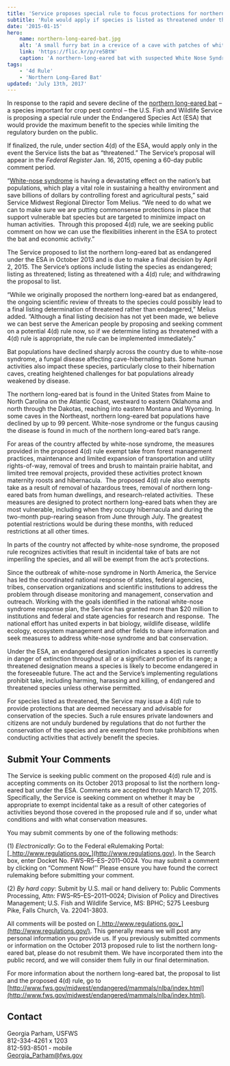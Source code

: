 ```yaml
---
title: 'Service proposes special rule to focus protections for northern long-eared bat'
subtitle: 'Rule would apply if species is listed as threatened under the Endangered Species Act'
date: '2015-01-15'
hero:
    name: northern-long-eared-bat.jpg
    alt: 'A small furry bat in a crevice of a cave with patches of white fungus on its face and shoulder.'
    link: 'https://flic.kr/p/re5BtW'
    caption: 'A northern-long-eared bat with suspected White Nose Syndrome. Photo by Steve Taylor, University of Illinois.'
tags:
    - '4d Rule'
    - 'Northern Long-Eared Bat'
updated: 'July 13th, 2017'
---
```


In response to the rapid and severe decline of the [northern long-eared bat](http://www.fws.gov/midwest/endangered/mammals/nlba/) – a species important for crop pest control – the U.S. Fish and Wildlife Service is proposing a special rule under the Endangered Species Act (ESA) that would provide the maximum benefit to the species while limiting the regulatory burden on the public.

If finalized, the rule, under section 4(d) of the ESA, would apply only in the event the Service lists the bat as “threatened.” The Service’s proposal will appear in the _Federal Register_ Jan. 16, 2015, opening a 60-day public comment period.

“[White-nose syndrome](https://www.whitenosesyndrome.org/) is having a devastating effect on the nation’s bat populations, which play a vital role in sustaining a healthy environment and save billions of dollars by controlling forest and agricultural pests,” said Service Midwest Regional Director Tom Melius. “We need to do what we can to make sure we are putting commonsense protections in place that support vulnerable bat species but are targeted to minimize impact on human activities.  Through this proposed 4(d) rule, we are seeking public comment on how we can use the flexibilities inherent in the ESA to protect the bat and economic activity.”

The Service proposed to list the northern long-eared bat as endangered under the ESA in October 2013 and is due to make a final decision by April 2, 2015\. The Service’s options include listing the species as endangered; listing as threatened; listing as threatened with a 4(d) rule; and withdrawing the proposal to list.

“While we originally proposed the northern long-eared bat as endangered, the ongoing scientific review of threats to the species could possibly lead to a final listing determination of threatened rather than endangered,” Melius added. “Although a final listing decision has not yet been made, we believe we can best serve the American people by proposing and seeking comment on a potential 4(d) rule now, so if we determine listing as threatened with a 4(d) rule is appropriate, the rule can be implemented immediately.”

Bat populations have declined sharply across the country due to white-nose syndrome, a fungal disease affecting cave-hibernating bats. Some human activities also impact these species, particularly close to their hibernation caves, creating heightened challenges for bat populations already weakened by disease.

The northern long-eared bat is found in the United States from Maine to North Carolina on the Atlantic Coast, westward to eastern Oklahoma and north through the Dakotas, reaching into eastern Montana and Wyoming. In some caves in the Northeast, northern long-eared bat populations have declined by up to 99 percent. White-nose syndrome or the fungus causing the disease is found in much of the northern long-eared bat’s range.

For areas of the country affected by white-nose syndrome, the measures provided in the proposed 4(d) rule exempt take from forest management practices, maintenance and limited expansion of transportation and utility rights-of-way, removal of trees and brush to maintain prairie habitat, and limited tree removal projects, provided these activities protect known maternity roosts and hibernacula.  The proposed 4(d) rule also exempts take as a result of removal of hazardous trees, removal of northern long-eared bats from human dwellings, and research-related activities.  These measures are designed to protect northern long-eared bats when they are most vulnerable, including when they occupy hibernacula and during the two-month pup-rearing season from June through July. The greatest potential restrictions would be during these months, with reduced restrictions at all other times.

In parts of the country not affected by white-nose syndrome, the proposed rule recognizes activities that result in incidental take of bats are not imperiling the species, and all will be exempt from the act’s protections.

Since the outbreak of white-nose syndrome in North America, the Service has led the coordinated national response of states, federal agencies, tribes, conservation organizations and scientific institutions to address the problem through disease monitoring and management, conservation and outreach. Working with the goals identified in the national white-nose syndrome response plan, the Service has granted more than $20 million to institutions and federal and state agencies for research and response.  The national effort has united experts in bat biology, wildlife disease, wildlife ecology, ecosystem management and other fields to share information and seek measures to address white-nose syndrome and bat conservation.

Under the ESA, an endangered designation indicates a species is currently in danger of extinction throughout all or a significant portion of its range; a threatened designation means a species is likely to become endangered in the foreseeable future. The act and the Service’s implementing regulations prohibit take, including harming, harassing and killing, of endangered and threatened species unless otherwise permitted.

For species listed as threatened, the Service may issue a 4(d) rule to provide protections that are deemed necessary and advisable for conservation of the species. Such a rule ensures private landowners and citizens are not unduly burdened by regulations that do not further the conservation of the species and are exempted from take prohibitions when conducting activities that actively benefit the species.

## Submit Your Comments

The Service is seeking public comment on the proposed 4(d) rule and is accepting comments on its October 2013 proposal to list the northern long-eared bat under the ESA. Comments are accepted through March 17, 2015.  Specifically, the Service is seeking comment on whether it may be appropriate to exempt incidental take as a result of other categories of activities beyond those covered in the proposed rule and if so, under what conditions and with what conservation measures. 

You may submit comments by one of the following methods:

(1) _Electronically_: Go to the Federal eRulemaking Portal: [_http://www.regulations.gov_](http://www.regulations.gov). In the Search box, enter Docket No. FWS–R5–ES–2011–0024\. You may submit a comment by clicking on “Comment Now!'' Please ensure you have found the correct rulemaking before submitting your comment.

(2) _By hard copy_: Submit by U.S. mail or hand delivery to: Public Comments Processing, Attn: FWS–R5–ES–2011–0024; Division of Policy and Directives Management; U.S. Fish and Wildlife Service, MS: BPHC; 5275 Leesburg Pike, Falls Church, Va. 22041-3803.

All comments will be posted on [_http://www.regulations.gov_](http://www.regulations.gov/). This generally means we will post any personal information you provide us. If you previously submitted comments or information on the October 2013 proposed rule to list the northern long-eared bat, please do not resubmit them. We have incorporated them into the public record, and we will consider them fully in our final determination.

For more information about the northern long-eared bat, the proposal to list and the proposed 4(d) rule, go to [http://www.fws.gov/midwest/endangered/mammals/nlba/index.html](http://www.fws.gov/midwest/endangered/mammals/nlba/index.html).

## Contact

Georgia Parham, USFWS   
812-334-4261 x 1203  
812-593-8501 - mobile  
[Georgia_Parham@fws.gov](mailto:Georgia_Parham@fws.gov)
